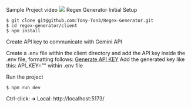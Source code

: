Sample Project video
![](https://github.com/Tony-Ton3/Regex-Generator/blob/main/Regex%20Generator%20vid.gif)
Regex Generator Initial Setup
```
$ git clone git@github.com:Tony-Ton3/Regex-Generator.git
$ cd regex-generator/client
$ npm install
```
Create API key to communicate with Gemini API

Create a .env file within the client directory and add the API key inside the .env file, formatting follows:
[Generate API KEY](https://ai.google.dev/)
Add the generated key like this: API_KEY="<KEY>" within .env file

Run the project
```
$ npm run dev
```
Ctrl-click: ➜  Local:   http://localhost:5173/ 

